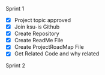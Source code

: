 Sprint 1
- [x] Project topic approved
- [x] Join ksu-is Github
- [x] Create Repository
- [x] Create ReadMe File
- [x] Create ProjectRoadMap File
- [x] Get Related Code and why related

Sprint 2
